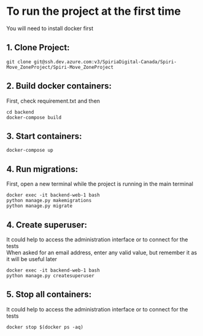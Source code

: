 
# To run the project at the first time

You will need to install docker first

## 1. Clone Project:
~~~~
git clone git@ssh.dev.azure.com:v3/SpiriaDigital-Canada/Spiri-Move_ZoneProject/Spiri-Move_ZoneProject
~~~~

## 2. Build docker containers:
First, check requirement.txt and then
~~~~
cd backend
docker-compose build
~~~~

## 3. Start containers:
~~~~
docker-compose up
~~~~

## 4. Run migrations:
First, open a new terminal while the project is running in the main terminal
~~~~
docker exec -it backend-web-1 bash
python manage.py makemigrations
python manage.py migrate
~~~~

## 4. Create superuser:
It could help to access the administration interface or to connect for the tests\
When asked for an email address, enter any valid value, but remember it as it will be useful later
~~~~
docker exec -it backend-web-1 bash
python manage.py createsuperuser
~~~~

## 5. Stop all containers:
It could help to access the administration interface or to connect for the tests
~~~~
docker stop $(docker ps -aq)
~~~~




